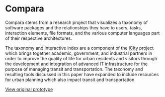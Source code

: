 # Compara

Compara stems from a research project that visualizes a taxonomy of software packages and the relationships they have to users, tasks, interaction elements, file formats, and the various computer languages part of their respective architectures.

The taxonomy and interactive index are a component of the [iCity](https://uttri.utoronto.ca/research/projects/icity/) project which brings together academic, government, and industrial partners in order to improve the quality of life for urban residents and visitors through the development and integration of advanced IT infrastructure for the purpose of managing transit and transportation. The taxonomy and resulting tools discussed in this paper have expanded to include resources for urban planning which also impact transit and transportation.

[View original prototype](http://ocadu-val.github.io/cmpr)
